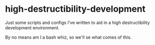 high-destructibility-development
==================================

Just some scripts and configs I've written to aid in a high destructibility development environment.

By no means am I a bash whiz, so we'll se what comes of this.
